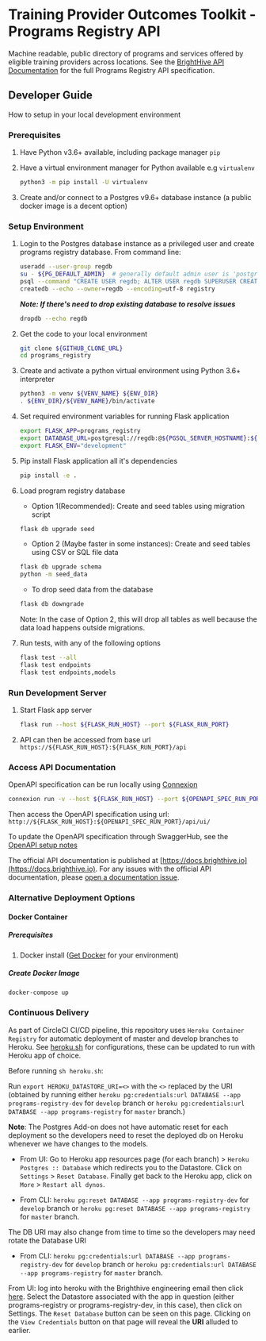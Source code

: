 # Training Provider Outcomes Toolkit - Programs Registry API

Machine readable, public directory of programs and services offered by eligible training providers across locations. See the [BrightHive API Documentation](https://docs.brighthive.io) for the full Programs Registry API specification.

## Developer Guide

How to setup in your local development environment

### Prerequisites

1. Have Python v3.6+ available, including package manager `pip`
2. Have a virtual environment manager for Python available e.g `virtualenv`

    ```bash
    python3 -m pip install -U virtualenv
    ```

3. Create and/or connect to a Postgres v9.6+ database instance (a public docker image is a decent option)

### Setup Environment

1. Login to the Postgres database instance as a privileged user and create programs registry database. From command line:

    ```bash
    useradd --user-group regdb
    su - ${PG_DEFAULT_ADMIN}  # generally default admin user is 'postgres'
    psql --command "CREATE USER regdb; ALTER USER regdb SUPERUSER CREATEDB;"
    createdb --echo --owner=regdb --encoding=utf-8 registry
    ```

    **_Note: If there's need to drop existing database to resolve issues_**

    ```bash
    dropdb --echo regdb
    ```

2. Get the code to your local environment

    ```bash
    git clone ${GITHUB_CLONE_URL}
    cd programs_registry
    ```

3. Create and activate a python virtual environment using Python 3.6+ interpreter

    ```bash
    python3 -m venv ${VENV_NAME} ${ENV_DIR}
    . ${ENV_DIR}/${VENV_NAME}/bin/activate
    ```

4. Set required environment variables for running Flask application

    ```bash
    export FLASK_APP=programs_registry
    export DATABASE_URL=postgresql://regdb:@${PGSQL_SERVER_HOSTNAME}:${PGSQL_PORT}/registry
    export FLASK_ENV="development"
    ```

5. Pip install Flask application all it's dependencies

    ```bash
    pip install -e .
    ```

6. Load program registry database

    * Option 1(Recommended): Create and seed tables using migration script

    ```bash
    flask db upgrade seed
    ```

    * Option 2 (Maybe faster in some instances): Create and seed tables using CSV or SQL file data

    ```bash
    flask db upgrade schema
    python -m seed_data
    ```

    * To drop seed data from the database

    ```bash
    flask db downgrade
    ```

    Note: In the case of Option 2, this will drop all tables as well because the data load happens outside migrations.

7. Run tests, with any of the following options

    ```bash
    flask test --all
    flask test endpoints
    flask test endpoints,models
    ```

### Run Development Server

1. Start Flask app server

    ```bash
    flask run --host ${FLASK_RUN_HOST} --port ${FLASK_RUN_PORT}
    ```

2. API can then be accessed from base url `https://${FLASK_RUN_HOST}:${FLASK_RUN_PORT}/api`

### Access API Documentation

 OpenAPI specification can be run locally using [Connexion](https://github.com/zalando/connexion#why-connexion)

```bash
connexion run -v --host ${FLASK_RUN_HOST} --port ${OPENAPI_SPEC_RUN_PORT} .openapi/swagger.yml
```

Then access the OpenAPI specification using url: `http://${FLASK_RUN_HOST}:${OPENAPI_SPEC_RUN_PORT}/api/ui/`

To update the OpenAPI specification through SwaggerHub, see the [OpenAPI setup notes](https://github.com/brighthive/program-registry/blob/master/.openapi/README.md)

The official API documentation is published at [https://docs.brighthive.io](https://docs.brighthive.io). For any issues with the official API documentation, please [open a documentation issue](https://github.com/brighthive/program-registry/issues).

### Alternative Deployment Options

#### Docker Container

##### Prerequisites

1. Docker install ([Get Docker](https://www.docker.com/get-docker) for your environment)

##### Create Docker Image

```bash
docker-compose up
```

### Continuous Delivery

As part of CircleCI CI/CD pipeline, this repository uses `Heroku Container Registry` for automatic deployment of master and develop branches to Heroku. See [heroku.sh](https://github.com/brighthive/program-registry/blob/master/heroku.sh) for configurations, these can be updated to run with Heroku app of choice.

Before running `sh heroku.sh`:

Run `export HEROKU_DATASTORE_URI=<>` with the `<>` replaced by the URI (obtained by running either `heroku pg:credentials:url DATABASE --app programs-registry-dev` for `develop` branch or `heroku pg:credentials:url DATABASE --app programs-registry` for `master` branch.)

**Note**:
The Postgres Add-on does not have automatic reset for each deployment so the developers need to reset the deployed db on Heroku whenever we have changes to the models.

* From UI: Go to Heroku app resources page (for each branch) > `Heroku Postgres :: Database` which redirects you to the Datastore. Click on `Settings` > `Reset Database`. Finally get back to the Heroku app, click on `More` > `Restart all dynos`.

* From CLI: `heroku pg:reset DATABASE --app programs-registry-dev` for `develop` branch or `heroku pg:reset DATABASE --app programs-registry` for `master` branch.

The DB URI may also change from time to time so the developers may need rotate the Database URI

* From CLI: `heroku pg:credentials:url DATABASE --app programs-registry-dev` for `develop` branch or `heroku pg:credentials:url DATABASE --app programs-registry` for `master` branch.

From UI: log into heroku with the Brighthive engineering email then click [here](data.heroku.com). Select the Datastore associated with the app in question (either programs-registry or programs-registry-dev, in this case), then click on Settings. The `Reset Database` button can be seen on this page. Clicking on the `View Credentials` button on that page will reveal the **URI** alluded to earlier.
